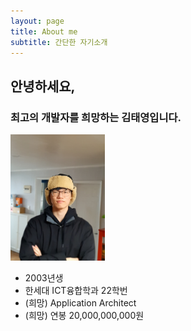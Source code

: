 ```yaml
---
layout: page
title: About me
subtitle: 간단한 자기소개
---
```


## 안녕하세요,
### 최고의 개발자를 희망하는 김태영입니다.      
<img src="assets/img/1679113472158.jpg" width="30%" height="30%" title="me" alt="me"></img>

- 2003년생
- 한세대 ICT융합학과 22학번
- (희망) Application Architect
- (희망) 연봉 20,000,000,000원

